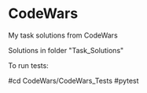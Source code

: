 # CodeWars

My task solutions from CodeWars

Solutions in folder "Task_Solutions"

To run tests:

#cd CodeWars/CodeWars_Tests
#pytest
